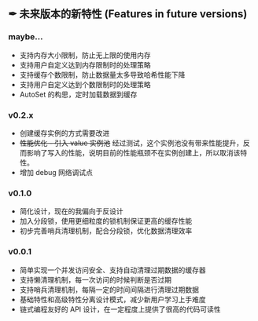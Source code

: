 ## ✒ 未来版本的新特性 (Features in future versions)

### maybe...

* 支持内存大小限制，防止无上限的使用内存
* 支持用户自定义达到内存限制时的处理策略
* 支持缓存个数限制，防止数据量太多导致哈希性能下降
* 支持用户自定义达到个数限制时的处理策略
* AutoSet 的构思，定时加载数据到缓存

### v0.2.x

* 创建缓存实例的方式需要改进
* ~~性能优化 - 引入 value 实例池~~
    经过测试，这个实例池没有带来性能提升，反而影响了写入的性能，说明目前的性能瓶颈不在实例创建上，所以取消该特性。
* 增加 debug 网络调试点

### v0.1.0

* 简化设计，现在的我偏向于反设计
* 加入分段锁，使用更细粒度的锁机制保证更高的缓存性能
* 初步完善哨兵清理机制，配合分段锁，优化数据清理效率

### v0.0.1

* 简单实现一个并发访问安全、支持自动清理过期数据的缓存器
* 支持懒清理机制，每一次访问的时候判断是否过期
* 支持哨兵清理机制，每隔一定的时间间隔进行清理过期数据
* 基础特性和高级特性分离设计模式，减少新用户学习上手难度
* 链式编程友好的 API 设计，在一定程度上提供了很高的代码可读性
